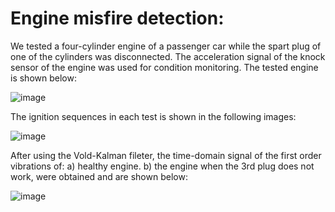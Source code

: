 # Engine misfire detection:

We tested a four-cylinder engine of a passenger car while the spart plug of one of the cylinders was disconnected. The acceleration signal of the knock sensor of the engine was used for condition monitoring. The tested engine is shown below:

![image](https://github.com/hajnayeb/Engine/assets/74108898/aeb9dac8-8bfc-4fd6-b80c-9d584fbad7b1)

The ignition sequences in each test is shown in the following images:
  
![image](https://github.com/hajnayeb/Engine/assets/74108898/ec865d3b-ff18-4700-b354-e663c2bdc1d6)
 
After using the Vold-Kalman fileter, the time-domain signal of the first order vibrations of: a) healthy engine. b) the engine when the 3rd plug does not work, were obtained and are shown below:
 
![image](https://github.com/hajnayeb/Engine/assets/74108898/1c1ce869-80ef-4565-8d7e-d249912b04a6)



